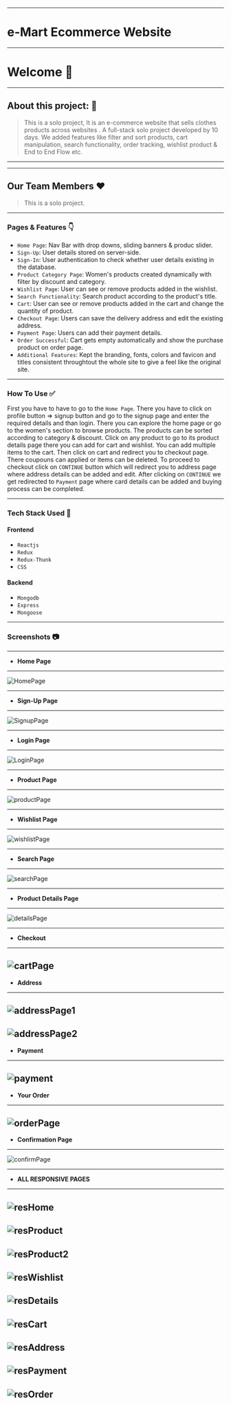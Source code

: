 
---
# e-Mart Ecommerce Website
---

# Welcome 👋

---

## About this project: 🙌
> This is a solo project, It is an e-commerce website that sells clothes products across websites . A full-stack solo project developed by 10 days. We added features like filter and sort products, cart manipulation, search functionality, order tracking, wishlist product &amp; End to End Flow etc.

---


---
## Our Team Members ❤️

> This is a solo project.

---

### Pages & Features 👇

- `Home Page`: Nav Bar with drop downs, sliding banners & produc slider.
- `Sign-Up`: User details stored on server-side.
- `Sign-In`: User authentication to check whether user details existing in the database.
- `Product Category Page`: Women's products created dynamically with filter by discount and category.
- `Wishlist Page`: User can see or remove products added in the wishlist.
- `Search Functionality`: Search product according to the product's title.
- `Cart`: User can see or remove products added in the cart and change the quantity of product.
- `Checkout Page`: Users can save the delivery address and edit the existing address.
- `Payment Page`: Users can add their payment details.
- `Order Successful`: Cart gets empty automatically and show the purchase product on order page.
- `Additional Features`: Kept the branding, fonts, colors and favicon and titles consistent throughtout the whole site to give a feel like the original site.

---

### How To Use ✅

First you have to have to go to the `Home Page`. There you have to click on profile button => signup button and go to the signup page and enter the required details and than login. There you can explore the home page or go to the women's section to browse products. The products can be sorted according to category & discount. Click on any product to go to its product details page there you can add for cart and wishlist. You can add multiple items to the cart. Then click on cart and redirect you to checkout page. There coupouns can applied or items can be deleted. To proceed to checkout click on `CONTINUE` button which will redirect you to address page where address details can be added and edit. After clicking on `CONTINUE` we get redirected to `Payment` page where card details can be added and buying process can be completed.

---

### Tech Stack Used 🔧
#### Frontend
- `Reactjs`
- `Redux`
- `Redux-Thunk`
- `CSS`
#### Backend
- `Mongodb`
- `Express`
- `Mongoose`

---

### Screenshots :camera:

---

- **Home Page**
---
![HomePage](https://user-images.githubusercontent.com/93374756/171838458-e235ef62-d3d1-4fc6-848b-6198825d533b.png)

---

- **Sign-Up Page**
---
![SignupPage](https://user-images.githubusercontent.com/93374756/171838545-795b4311-9ed2-4548-bbb1-07d37c59366b.png)

---

- **Login Page**
---
![LoginPage](https://user-images.githubusercontent.com/93374756/171838463-88ad949e-1723-4c12-911a-c5a843352e77.png)

---



- **Product Page**
---
![productPage](https://user-images.githubusercontent.com/93374756/171838481-5895b4cb-f7ce-4d27-b639-e26e63350374.png)

---

- **Wishlist Page**
---
![wishlistPage](https://user-images.githubusercontent.com/93374756/171838547-a58ec01f-de08-443c-bd3c-9c8ab849e838.png)

---

- **Search Page**
---
![searchPage](https://user-images.githubusercontent.com/93374756/171838535-fbe2efab-657b-46e5-9387-f322c3e9d9ff.png)

---

- **Product Details Page**
---
![detailsPage](https://user-images.githubusercontent.com/93374756/171838454-378d8c95-1f74-4ea6-bd5d-771d8316d4e3.png)

---

- **Checkout**
---
![cartPage](https://user-images.githubusercontent.com/93374756/171838448-2b53470f-ae52-4db5-be3b-076b25e95f80.png)
---

- **Address**
---
![addressPage1](https://user-images.githubusercontent.com/93374756/171838437-df3961ef-77c1-4b19-9fd2-9521c3e5c604.png)
---
![addressPage2](https://user-images.githubusercontent.com/93374756/171838444-ba8814ca-e772-452f-9899-552e73cd5ec1.png)
---



- **Payment**
---
![payment](https://user-images.githubusercontent.com/93374756/171838473-da141bd9-5f76-43e3-9c14-41260f3cb0d0.png)
---


- **Your Order**
---
![orderPage](https://user-images.githubusercontent.com/93374756/171838465-96dedf28-a10c-434f-9c52-a5d6b2a66af0.png)
---



- **Confirmation Page**
---
![confirmPage](https://user-images.githubusercontent.com/93374756/171838451-d98ec869-a5f6-406f-8c25-3cd5832b0282.png)

---


- **ALL RESPONSIVE PAGES**
---
![resHome](https://user-images.githubusercontent.com/93374756/171838504-d2f4a02c-6ac8-42a9-bc50-aeae7459bfb1.png)
---
![resProduct](https://user-images.githubusercontent.com/93374756/171838517-1807a09c-00e9-4202-9176-4421f54d104c.png)
---
![resProduct2](https://user-images.githubusercontent.com/93374756/171838525-66023ed1-8311-4ed5-b493-d9b5afbd3b1c.png)
---
![resWishlist](https://user-images.githubusercontent.com/93374756/171838527-27cc5a88-ebba-4201-b854-34d22dd88736.png)
---
![resDetails](https://user-images.githubusercontent.com/93374756/171838491-3fcf2503-dafc-4fa8-a739-07ca064c308c.png)
---
![resCart](https://user-images.githubusercontent.com/93374756/171838486-f353b1fd-b975-4cc2-b10d-3c5538efd97f.png)
---
![resAddress](https://user-images.githubusercontent.com/93374756/171838484-c685e1d1-1eb5-457e-ba83-de3693620916.png)
---
![resPayment](https://user-images.githubusercontent.com/93374756/171838514-6b247e5c-afe8-41bd-9bec-2080305dfe7c.png)
---
![resOrder](https://user-images.githubusercontent.com/93374756/171838508-9b642916-f47d-4af5-9ac8-8417a438885e.png)
---





